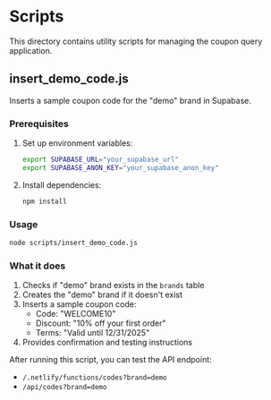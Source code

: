 # Scripts

This directory contains utility scripts for managing the coupon query application.

## insert_demo_code.js

Inserts a sample coupon code for the "demo" brand in Supabase.

### Prerequisites

1. Set up environment variables:
   ```bash
   export SUPABASE_URL="your_supabase_url"
   export SUPABASE_ANON_KEY="your_supabase_anon_key"
   ```

2. Install dependencies:
   ```bash
   npm install
   ```

### Usage

```bash
node scripts/insert_demo_code.js
```

### What it does

1. Checks if "demo" brand exists in the `brands` table
2. Creates the "demo" brand if it doesn't exist
3. Inserts a sample coupon code:
   - Code: "WELCOME10"
   - Discount: "10% off your first order"
   - Terms: "Valid until 12/31/2025"
4. Provides confirmation and testing instructions

After running this script, you can test the API endpoint:
- `/.netlify/functions/codes?brand=demo`
- `/api/codes?brand=demo`
